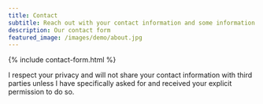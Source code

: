 ```yaml
---
title: Contact
subtitle: Reach out with your contact information and some information about what you're looking for.
description: Our contact form
featured_image: /images/demo/about.jpg
---
```


{% include contact-form.html %}

I respect your privacy and will not share your contact information with third parties unless I have specifically asked for and received your explicit permission to do so.